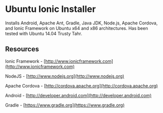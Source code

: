 # Ubuntu Ionic Installer

Installs Android, Apache Ant, Gradle, Java JDK, Node.js, Apache Cordova, and Ionic Framework on Ubuntu x64 and x86 architectures.  Has been tested with Ubuntu 14.04 Trusty Tahr.

## Resources

Ionic Framework - [http://www.ionicframework.com](http://www.ionicframework.com)

NodeJS - [http://www.nodejs.org](http://www.nodejs.org)

Apache Cordova - [http://cordova.apache.org](http://cordova.apache.org)

Android - [http://developer.android.com](http://developer.android.com)

Gradle - [https://www.gradle.org](https://www.gradle.org)

